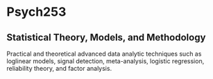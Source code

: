 # Psych253
## Statistical Theory, Models, and Methodology
Practical and theoretical advanced data analytic techniques such as loglinear models, signal detection, meta-analysis, logistic regression, reliability theory, and factor analysis.